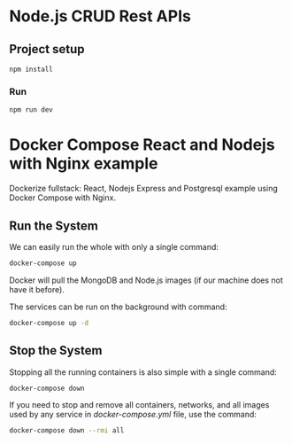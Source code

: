 # Node.js CRUD Rest APIs
## Project setup
```
npm install
```

### Run
```
npm run dev
```

# Docker Compose React and Nodejs with Nginx example

Dockerize fullstack: React, Nodejs Express and Postgresql example using Docker Compose with Nginx.

## Run the System
We can easily run the whole with only a single command:
```bash
docker-compose up
```

Docker will pull the MongoDB and Node.js images (if our machine does not have it before).

The services can be run on the background with command:
```bash
docker-compose up -d
```

## Stop the System
Stopping all the running containers is also simple with a single command:
```bash
docker-compose down
```

If you need to stop and remove all containers, networks, and all images used by any service in <em>docker-compose.yml</em> file, use the command:
```bash
docker-compose down --rmi all
```
